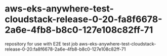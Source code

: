 # aws-eks-anywhere-test-cloudstack-release-0-20-fa8f6678-2a6e-4fb8-b8c0-127e108c82ff-71
repository for use with E2E test job aws-eks-anywhere-test-cloudstack-release-0-20:fa8f6678-2a6e-4fb8-b8c0-127e108c82ff-71
